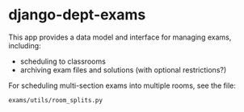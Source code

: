 # django-dept-exams

This app provides a data model and interface for managing exams, including:
- scheduling to classrooms
- archiving exam files and solutions (with optional restrictions?)

For scheduling multi-section exams into multiple rooms, see the file:
```
exams/utils/room_splits.py 
```
